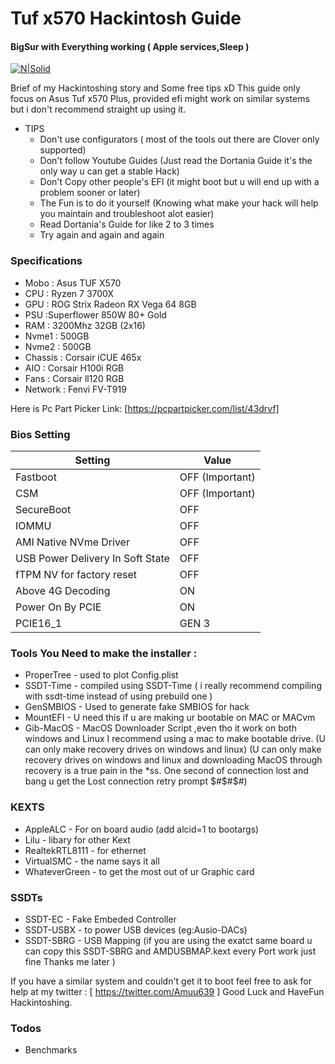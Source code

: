 # Tuf x570 Hackintosh Guide
#### BigSur with Everything working ( Apple services,Sleep )
[![N|Solid](https://d2.alternativeto.net/dist/icons/opencore_168788.png?width=64&height=64&mode=crop&upscale=false)](https://github.com/dortania/OpenCore-Install-Guide)

Brief of my Hackintoshing story and Some free tips xD
This guide only focus on Asus Tuf x570 Plus, provided efi might work on similar systems but i don't recommend straight up using it. 
- TIPS
  - Don't use configurators ( most of the tools out there are Clover only supported)
  - Don't follow Youtube Guides (Just read the Dortania Guide it's the only way u can get a stable Hack)
  - Don't Copy other people's EFI (it might boot but u will end up with a problem sooner or later)
  - The Fun is to do it yourself (Knowing what make your hack will help you maintain and troubleshoot alot easier)
  - Read Dortania's Guide for like 2 to 3 times
  - Try again and again and again

### Specifications

- Mobo : Asus TUF X570
- CPU : Ryzen 7 3700X
- GPU : ROG Strix  Radeon RX Vega 64 8GB
- PSU :Superflower 850W 80+ Gold
- RAM : 3200Mhz 32GB (2x16)
- Nvme1 : 500GB
- Nvme2 : 500GB
- Chassis : Corsair iCUE 465x
- AIO : Corsair H100i RGB 
- Fans : Corsair ll120 RGB 
- Network : Fenvi FV-T919

Here is Pc Part Picker Link: [https://pcpartpicker.com/list/43drvf]

### Bios Setting
| Setting | Value |
| ------ | ------ |
| Fastboot | OFF (Important)|
| CSM |  OFF (Important) |
| SecureBoot |  OFF |
| IOMMU | OFF |
| AMI Native NVme Driver | OFF |
| USB Power Delivery In Soft State | OFF |
| fTPM NV for factory reset | OFF |
| Above 4G Decoding | ON |
| Power On By PCIE | ON |
| PCIE16_1 | GEN 3 |

### Tools You Need to make the installer :
* ProperTree - used to plot Config.plist
* SSDT-Time - compiled using SSDT-Time ( i really recommend compiling with ssdt-time instead of using prebuild one ) 
* GenSMBIOS - Used to generate fake SMBIOS for hack
* MountEFI - U need this if u are making ur bootable on MAC or MACvm
* Gib-MacOS - MacOS Downloader Script ,even tho it work on both windows and Linux I recommend using a mac to make bootable drive. (U can only make recovery drives on windows and linux)
 (U can only make recovery drives on windows and linux and downloading MacOS through recovery is 
a true pain in the *ss. One second of connection lost and bang u get the Lost connection retry prompt $#$#$#)

### KEXTS 
* AppleALC - For on board audio (add alcid=1 to bootargs)
* Lilu - libary for other Kext
* RealtekRTL8111 - for ethernet
* VirtualSMC - the name says it all
* WhateverGreen - to get the most out of ur Graphic card 

### SSDTs 
* SSDT-EC - Fake Embeded Controller
* SSDT-USBX - to power USB devices (eg:Ausio-DACs)
* SSDT-SBRG - USB Mapping 
(if you are using the exatct same board u can copy this SSDT-SBRG and AMDUSBMAP.kext every Port work just fine Thanks me later )

If you have a similar system and couldn't get it to boot feel free to ask for help at my twitter :  [ https://twitter.com/Amuu639 ]
Good Luck and HaveFun Hackintoshing.
### Todos
- Benchmarks

[//]: # (These are reference links used in the body of this note and get stripped out when the markdown processor does its job. There is no need to format nicely because it shouldn't be seen. Thanks SO - http://stackoverflow.com/questions/4823468/store-comments-in-markdown-syntax)
